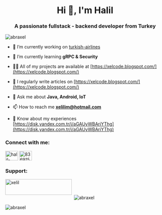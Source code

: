 <h1 align="center">Hi 👋, I'm Halil</h1>
<h3 align="center">A passionate fullstack - backend developer from Turkey</h3>

<p align="left"> <img src="https://komarev.com/ghpvc/?username=abraxel&label=Profile%20views&color=0e75b6&style=flat" alt="abraxel" /> </p>


- 🔭 I’m currently working on [turkish-airlines](https://www.turkishairlines.com/)

- 🌱 I’m currently learning **gRPC & Security**

- 👨‍💻 All of my projects are available at [https://xelcode.blogspot.com/](https://xelcode.blogspot.com/)

- 📝 I regularly write articles on [https://xelcode.blogspot.com/](https://xelcode.blogspot.com/)

- 💬 Ask me about **Java, Android, IoT**

- 📫 How to reach me **xelilim@hotmail.com**

- 📄 Know about my experiences [https://disk.yandex.com.tr/i/aGAUyWBAriYThg](https://disk.yandex.com.tr/i/aGAUyWBAriYThg)

<h3 align="left">Connect with me:</h3>
<p align="left">
<a href="https://linkedin.com/in/halil-sahin" target="blank"><img align="center" src="https://raw.githubusercontent.com/rahuldkjain/github-profile-readme-generator/master/src/images/icons/Social/linked-in-alt.svg" alt="halil-sahin" height="30" width="40" /></a>
<a href="https://stackoverflow.com/users/8369150" target="blank"><img align="center" src="https://raw.githubusercontent.com/rahuldkjain/github-profile-readme-generator/master/src/images/icons/Social/stack-overflow.svg" alt="8369150" height="30" width="40" /></a>
</p>


<h3 align="left">Support:</h3>
<p><a href="https://www.buymeacoffee.com/xelil"> <img align="left" src="https://cdn.buymeacoffee.com/buttons/v2/default-yellow.png" height="50" width="210" alt="xelil" /></a></p><br><br>

<p>&nbsp;<img align="center" src="https://github-readme-stats.vercel.app/api?username=abraxel&show_icons=true&locale=en" alt="abraxel" /></p>

<p><img align="center" src="https://github-readme-streak-stats.herokuapp.com/?user=abraxel&" alt="abraxel" /></p>
